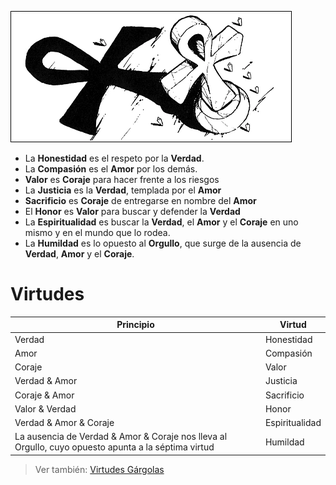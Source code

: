 
![](/imagenes/Virt1.webp)

- La **Honestidad** es el respeto por la **Verdad**.
- La **Compasión** es el **Amor** por los demás.
- **Valor** es **Coraje** para hacer frente a los riesgos
- La **Justicia** es la **Verdad**, templada por el **Amor**
- **Sacrificio** es **Coraje** de entregarse en nombre del **Amor**
- El **Honor** es **Valor** para buscar y defender la **Verdad**
- La **Espiritualidad** es buscar la **Verdad**, el **Amor** y el **Coraje** en uno mismo y en el mundo que lo rodea.
- La **Humildad** es lo opuesto al **Orgullo**, que surge de la ausencia de **Verdad**, **Amor** y el **Coraje**.

# Virtudes 

|Principio|Virtud
|-|-
|Verdad|Honestidad
|Amor|Compasión
|Coraje|Valor
|Verdad & Amor|Justicia
|Coraje & Amor|Sacrificio
|Valor & Verdad|Honor
|Verdad & Amor & Coraje|Espiritualidad
|La ausencia de Verdad & Amor & Coraje nos lleva al Orgullo, cuyo opuesto apunta a la séptima virtud|Humildad

> Ver también: [Virtudes Gárgolas](virtudesGargolas.md)